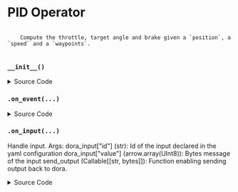 # PID Operator

<!---
This file is auto-generated using:
node .scripts/generate-python-operator-doc.js
-->

```

    Compute the throttle, target angle and brake given a `position`, a `speed` and a `waypoints`.
    
```

### `__init__()`



<details>
  <summary>Source Code</summary>

```python
    def __init__(self):
        self.waypoints = []
        self.target_speeds = []
        self.metadata = {}
        self.position = []
        self.speed = []
        self.previous_position = []
        self.current_speed = []
        self.previous_time = time.time()


```

</details>

### `.on_event(...)`



<details>
  <summary>Source Code</summary>

```python

    def on_event(
        self,
        dora_event: dict,
        send_output: Callable[[str, bytes], None],
    ) -> DoraStatus:
        if dora_event["type"] == "INPUT":
            return self.on_input(dora_event, send_output)
        return DoraStatus.CONTINUE


```

</details>


### `.on_input(...)`

Handle input.
        Args:
            dora_input["id"]  (str): Id of the input declared in the yaml configuration
            dora_input["value"] (arrow.array(UInt8)): Bytes message of the input
            send_output (Callable[[str, bytes]]): Function enabling sending output back to dora.
        

<details>
  <summary>Source Code</summary>

```python

    def on_input(
        self,
        dora_input: dict,
        send_output: Callable[[str, bytes], None],
    ):
        """Handle input.
        Args:
            dora_input["id"]  (str): Id of the input declared in the yaml configuration
            dora_input["value"] (arrow.array(UInt8)): Bytes message of the input
            send_output (Callable[[str, bytes]]): Function enabling sending output back to dora.
        """

        if "position" == dora_input["id"]:
            self.position = dora_input["value"].to_numpy().view(np.float32)
            return DoraStatus.CONTINUE

        elif dora_input["id"] == "speed":
            self.speed = np.array(dora_input["value"]).view(np.float32)
            return DoraStatus.CONTINUE

        elif "waypoints" == dora_input["id"]:
            waypoints = dora_input["value"].to_numpy().view(np.float32)
            waypoints = waypoints.reshape((-1, 3))

            self.target_speeds = waypoints[:, 2]
            self.waypoints = waypoints[:, :2]
            self.metadata = dora_input["metadata"]

        if len(self.position) == 0 or len(self.speed) == 0:
            return DoraStatus.CONTINUE

        if len(self.waypoints) == 0:
            send_output(
                "control",
                pa.array(
                    np.array([0, 0, 1], np.float16).view(np.uint8).ravel()
                ),
                self.metadata,
            )
            return DoraStatus.CONTINUE

        [x, y, _, rx, ry, rz, rw] = self.position
        [_, _, yaw] = R.from_quat([rx, ry, rz, rw]).as_euler(
            "xyz", degrees=False
        )
        distances = pairwise_distances(self.waypoints, np.array([[x, y]])).T[0]

        index = distances > MIN_PID_WAYPOINT_DISTANCE
        self.waypoints = self.waypoints[index]
        self.target_speeds = self.target_speeds[index]
        distances = distances[index]

        if len(self.waypoints) == 0:
            target_angle = 0
            target_speed = 0
        else:
            argmin_distance = np.argmin(distances)

            ## Retrieve the closest point to the steer distance
            target_location = self.waypoints[argmin_distance]

            target_speed = self.target_speeds[argmin_distance]

            ## Compute the angle of steering
            target_vector = target_location - [x, y]

            target_angle = get_angle(
                math.atan2(target_vector[1], target_vector[0]), yaw
            )

        throttle, brake = compute_throttle_and_brake(
            pid, LA.norm(self.speed), target_speed
        )

        send_output(
            "control",
            pa.array(
                np.array([throttle, target_angle, brake], np.float16).view(
                    np.uint8
                )
            ),
            self.metadata,
        )
        return DoraStatus.CONTINUE


```

</details>




